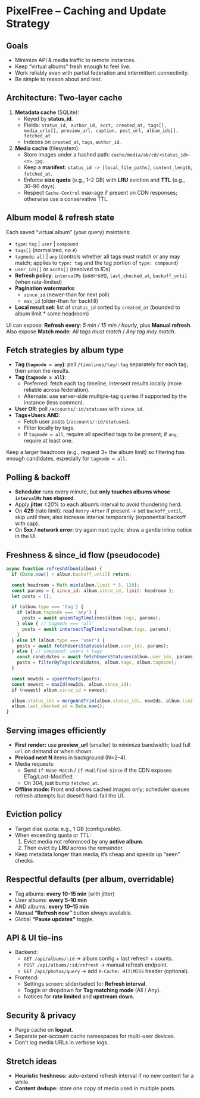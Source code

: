 # PixelFree – Caching and Update Strategy

## Goals
- Minimize API & media traffic to remote instances.
- Keep “virtual albums” fresh enough to feel live.
- Work reliably even with partial federation and intermittent connectivity.
- Be simple to reason about and test.

## Architecture: Two-layer cache
1. **Metadata cache** (SQLite):
   - Keyed by **status_id**.
   - Fields: 	`status_id, author_id, acct, created_at, tags[], media_urls[], preview_url, caption, post_url, album_ids[], fetched_at`
   - Indexes on `created_at`, `tags`, `author_id`.
2. **Media cache** (filesystem):
   - Store images under a hashed path: `cache/media/ab/cd/<status_id>-<n>.jpg`.
   - Keep a **manifest**: `status_id -> [local_file_paths]`, `content_length`, `fetched_at`.
   - Enforce **size quota** (e.g., 1–2 GB) with **LRU** eviction and **TTL** (e.g., 30–90 days).
   - Respect `Cache-Control` max-age if present on CDN responses; otherwise use a conservative TTL.

## Album model & refresh state
Each saved “virtual album” (your query) maintains:

- `type`: `tag` | `user` | `compound`
- `tags[]` (normalized, no `#`)
- `tagmode`: `all` | `any` (controls whether all tags must match or any may match; applies to `type: tag` and the tag portion of `type: compound`)
- `user_ids[]` or `accts[]` (resolved to IDs)
- **Refresh policy**: `intervalMs` (user-set), `last_checked_at`, `backoff_until` (when rate-limited)
- **Pagination watermarks**:
  - `since_id` (newer-than for next poll)
  - `max_id` (older-than for backfill)
- **Local result set**: list of `status_id` sorted by `created_at` (bounded to album limit * some headroom)

UI can expose: **Refresh every**: _5 min / 15 min / hourly_, plus **Manual refresh**.  
Also expose **Match mode**: _All tags must match_ / _Any tag may match_.

## Fetch strategies by album type
- **Tag (`tagmode = any`)**: poll `/timelines/tag/:tag` separately for each tag, then union the results.
- **Tag (`tagmode = all`)**:  
  - Preferred: fetch each tag timeline, intersect results locally (more reliable across federation).  
  - Alternate: use server-side multiple-tag queries if supported by the instance (less common).
- **User OR**: poll `/accounts/:id/statuses` with `since_id`.
- **Tags+Users AND**:
  - Fetch user posts (`/accounts/:id/statuses`).
  - Filter locally by tags.
  - If `tagmode = all`, require all specified tags to be present; if `any`, require at least one.

Keep a larger headroom (e.g., request 3× the album limit) so filtering has enough candidates, especially for `tagmode = all`.

## Polling & backoff
- **Scheduler** runs every minute, but **only touches albums whose `intervalMs` has elapsed**.
- Apply **jitter** ±20% to each album’s interval to avoid thundering herd.
- On **429** (rate limit): read `Retry-After` if present → set `backoff_until`, skip until then; also increase interval temporarily (exponential backoff with cap).
- On **5xx / network error**: try again next cycle; show a gentle inline notice in the UI.

## Freshness & since_id flow (pseudocode)
```js
async function refreshAlbum(album) {
  if (Date.now() < album.backoff_until) return;

  const headroom = Math.min(album.limit * 3, 120);
  const params = { since_id: album.since_id, limit: headroom };
  let posts = [];

  if (album.type === 'tag') {
    if (album.tagmode === 'any') {
      posts = await unionTagTimelines(album.tags, params);
    } else { // tagmode === 'all'
      posts = await intersectTagTimelines(album.tags, params);
    }
  } else if (album.type === 'user') {
    posts = await fetchUsersStatuses(album.user_ids, params);
  } else { // compound: users + tags
    const candidates = await fetchUsersStatuses(album.user_ids, params);
    posts = filterByTags(candidates, album.tags, album.tagmode);
  }

  const newIds = upsertPosts(posts);
  const newest = maxId(newIds, album.since_id);
  if (newest) album.since_id = newest;

  album.status_ids = mergeAndTrim(album.status_ids, newIds, album.limit * 5);
  album.last_checked_at = Date.now();
}
```

## Serving images efficiently
- **First render:** use **preview_url** (smaller) to minimize bandwidth; load full `url` on demand or when shown.
- **Preload next N** items in background (N=2–4).
- Media requests:
  - Send `If-None-Match` / `If-Modified-Since` if the CDN exposes ETag/Last-Modified.
  - On 304, just bump `fetched_at`.
- **Offline mode:** Front end shows cached images only; scheduler queues refresh attempts but doesn’t hard-fail the UI.

## Eviction policy
- Target disk quota: e.g., 1 GB (configurable).
- When exceeding quota or TTL:
  1. Evict media not referenced by any **active album**.
  2. Then evict by **LRU** across the remainder.
- Keep metadata longer than media; it’s cheap and speeds up “seen” checks.

## Respectful defaults (per album, overridable)
- Tag albums: **every 10–15 min** (with jitter)
- User albums: **every 5–10 min**
- AND albums: **every 10–15 min**
- Manual **“Refresh now”** button always available.
- Global **“Pause updates”** toggle.

## API & UI tie-ins
- Backend:
  - `GET /api/albums/:id` → album config + last refresh + counts.
  - `POST /api/albums/:id/refresh` → manual refresh endpoint.
  - `GET /api/photos/query` → add `X-Cache: HIT|MISS` header (optional).
- Frontend:
  - Settings screen: slider/select for **Refresh interval**.
  - Toggle or dropdown for **Tag matching mode** (All / Any).
  - Notices for **rate limited** and **upstream down**.

## Security & privacy
- Purge cache on **logout**.
- Separate per-account cache namespaces for multi-user devices.
- Don’t log media URLs in verbose logs.

## Stretch ideas
- **Heuristic freshness:** auto-extend refresh interval if no new content for a while.
- **Content dedupe:** store one copy of media used in multiple posts.
